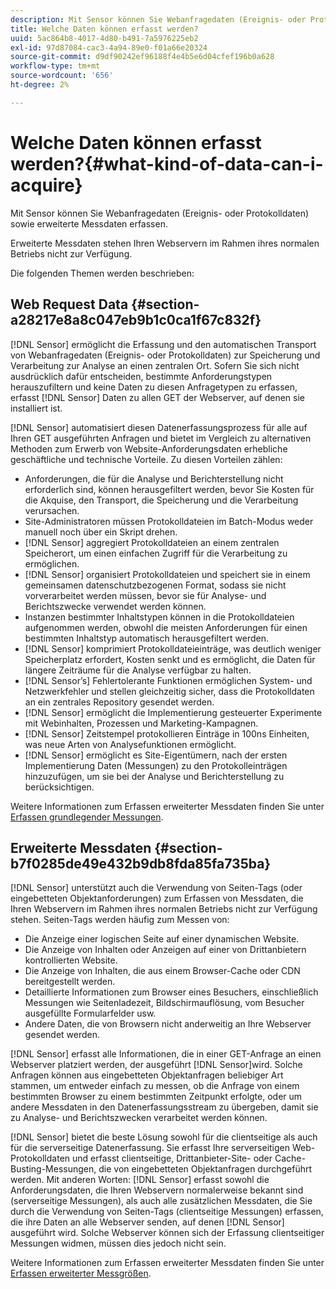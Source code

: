 ```yaml
---
description: Mit Sensor können Sie Webanfragedaten (Ereignis- oder Protokolldaten) sowie erweiterte Messdaten erfassen.
title: Welche Daten können erfasst werden?
uuid: 5ac864b8-4017-4d80-b491-7a5976225eb2
exl-id: 97d87084-cac3-4a94-89e0-f01a66e20324
source-git-commit: d9df90242ef96188f4e4b5e6d04cfef196b0a628
workflow-type: tm+mt
source-wordcount: '656'
ht-degree: 2%

---
```


# Welche Daten können erfasst werden?{#what-kind-of-data-can-i-acquire}

Mit Sensor können Sie Webanfragedaten (Ereignis- oder Protokolldaten) sowie erweiterte Messdaten erfassen.

Erweiterte Messdaten stehen Ihren Webservern im Rahmen ihres normalen Betriebs nicht zur Verfügung.

Die folgenden Themen werden beschrieben:

## Web Request Data {#section-a28217e8a8c047eb9b1c0ca1f67c832f}

[!DNL Sensor] ermöglicht die Erfassung und den automatischen Transport von Webanfragedaten (Ereignis- oder Protokolldaten) zur Speicherung und Verarbeitung zur Analyse an einen zentralen Ort. Sofern Sie sich nicht ausdrücklich dafür entscheiden, bestimmte Anforderungstypen herauszufiltern und keine Daten zu diesen Anfragetypen zu erfassen, erfasst [!DNL Sensor] Daten zu allen GET der Webserver, auf denen sie installiert ist.

[!DNL Sensor] automatisiert diesen Datenerfassungsprozess für alle auf Ihren GET ausgeführten Anfragen und bietet im Vergleich zu alternativen Methoden zum Erwerb von Website-Anforderungsdaten erhebliche geschäftliche und technische Vorteile. Zu diesen Vorteilen zählen:

* Anforderungen, die für die Analyse und Berichterstellung nicht erforderlich sind, können herausgefiltert werden, bevor Sie Kosten für die Akquise, den Transport, die Speicherung und die Verarbeitung verursachen.
* Site-Administratoren müssen Protokolldateien im Batch-Modus weder manuell noch über ein Skript drehen.
* [!DNL Sensor] aggregiert Protokolldateien an einem zentralen Speicherort, um einen einfachen Zugriff für die Verarbeitung zu ermöglichen.
* [!DNL Sensor] organisiert Protokolldateien und speichert sie in einem gemeinsamen datenschutzbezogenen Format, sodass sie nicht vorverarbeitet werden müssen, bevor sie für Analyse- und Berichtszwecke verwendet werden können.
* Instanzen bestimmter Inhaltstypen können in die Protokolldateien aufgenommen werden, obwohl die meisten Anforderungen für einen bestimmten Inhaltstyp automatisch herausgefiltert werden.
* [!DNL Sensor] komprimiert Protokolldateieinträge, was deutlich weniger Speicherplatz erfordert, Kosten senkt und es ermöglicht, die Daten für längere Zeiträume für die Analyse verfügbar zu halten.
* [!DNL Sensor’s] Fehlertolerante Funktionen ermöglichen System- und Netzwerkfehler und stellen gleichzeitig sicher, dass die Protokolldaten an ein zentrales Repository gesendet werden.
* [!DNL Sensor] ermöglicht die Implementierung gesteuerter Experimente mit Webinhalten, Prozessen und Marketing-Kampagnen.
* [!DNL Sensor] Zeitstempel protokollieren Einträge in 100ns Einheiten, was neue Arten von Analysefunktionen ermöglicht.
* [!DNL Sensor] ermöglicht es Site-Eigentümern, nach der ersten Implementierung Daten (Messungen) zu den Protokolleinträgen hinzuzufügen, um sie bei der Analyse und Berichterstellung zu berücksichtigen.

Weitere Informationen zum Erfassen erweiterter Messdaten finden Sie unter [Erfassen grundlegender Messungen](../../home/c-undst-pg-tag/c-acq-bsln-msmts/c-acq-bsln-msmts.md#concept-ed9b4b21693a4bafac75d60708b9b6fe).

## Erweiterte Messdaten {#section-b7f0285de49e432b9db8fda85fa735ba}

[!DNL Sensor] unterstützt auch die Verwendung von Seiten-Tags (oder eingebetteten Objektanforderungen) zum Erfassen von Messdaten, die Ihren Webservern im Rahmen ihres normalen Betriebs nicht zur Verfügung stehen. Seiten-Tags werden häufig zum Messen von:

* Die Anzeige einer logischen Seite auf einer dynamischen Website.
* Die Anzeige von Inhalten oder Anzeigen auf einer von Drittanbietern kontrollierten Website.
* Die Anzeige von Inhalten, die aus einem Browser-Cache oder CDN bereitgestellt werden.
* Detaillierte Informationen zum Browser eines Besuchers, einschließlich Messungen wie Seitenladezeit, Bildschirmauflösung, vom Besucher ausgefüllte Formularfelder usw.
* Andere Daten, die von Browsern nicht anderweitig an Ihre Webserver gesendet werden.

[!DNL Sensor] erfasst alle Informationen, die in einer GET-Anfrage an einen Webserver platziert werden, der ausgeführt  [!DNL Sensor]wird. Solche Anfragen können aus eingebetteten Objektanfragen beliebiger Art stammen, um entweder einfach zu messen, ob die Anfrage von einem bestimmten Browser zu einem bestimmten Zeitpunkt erfolgte, oder um andere Messdaten in den Datenerfassungsstream zu übergeben, damit sie zu Analyse- und Berichtszwecken verarbeitet werden können.

[!DNL Sensor] bietet die beste Lösung sowohl für die clientseitige als auch für die serverseitige Datenerfassung. Sie erfasst Ihre serverseitigen Web-Protokolldaten und erfasst clientseitige, Drittanbieter-Site- oder Cache-Busting-Messungen, die von eingebetteten Objektanfragen durchgeführt werden. Mit anderen Worten: [!DNL Sensor] erfasst sowohl die Anforderungsdaten, die Ihren Webservern normalerweise bekannt sind (serverseitige Messungen), als auch alle zusätzlichen Messdaten, die Sie durch die Verwendung von Seiten-Tags (clientseitige Messungen) erfassen, die ihre Daten an alle Webserver senden, auf denen [!DNL Sensor] ausgeführt wird. Solche Webserver können sich der Erfassung clientseitiger Messungen widmen, müssen dies jedoch nicht sein.

Weitere Informationen zum Erfassen erweiterter Messdaten finden Sie unter [Erfassen erweiterter Messgrößen](../../home/c-undst-pg-tag/c-acq-ext-msmt/c-acq-ext-msmt.md#concept-d171a6d2bde843cdb65bcfe69c6a4944).
